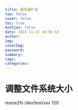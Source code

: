 ```yaml
---
title: 服务器扩容
top: false
cover: false
toc: true
mathjax: false
date: 2022-11-15 10:56:53
author:
img:
coverImg:
password:
summary:
tags:
categories:
---
```


# 调整文件系统大小

resize2fs /dev/test/xxx 12G
